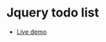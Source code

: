 # Jquery todo list

* [Live demo](https://seanedw1.github.io/Portfolio/Javascript/Demo3/index.html)
